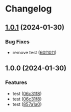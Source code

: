 # Changelog

## [1.0.1](https://github.com/felipelube/release-please-playground/compare/v1.0.0...v1.0.1) (2024-01-30)


### Bug Fixes

* remove test ([60f10f1](https://github.com/felipelube/release-please-playground/commit/60f10f190a0cc291577f7cd9ab41fb7d86e4cf02))

## 1.0.0 (2024-01-30)


### Features

* test ([06c31f8](https://github.com/felipelube/release-please-playground/commit/06c31f87655d2b7578bd30eb5a1d2fc4602bfb6b))
* test ([06c31f8](https://github.com/felipelube/release-please-playground/commit/06c31f87655d2b7578bd30eb5a1d2fc4602bfb6b))
* test ([857a1a0](https://github.com/felipelube/release-please-playground/commit/857a1a0550bf134c57ad7737548ec8bdf52eced4))
